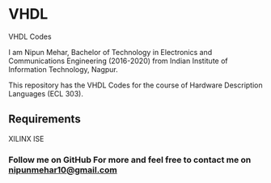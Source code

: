 # VHDL
VHDL Codes

I am Nipun Mehar, Bachelor of Technology in Electronics and Communications Engineering (2016-2020) from Indian Institute of Information Technology, Nagpur.

This repository has the VHDL Codes for the course of Hardware Description Languages (ECL 303).

## Requirements
XILINX ISE

### Follow me on GitHub For more and feel free to contact me on nipunmehar10@gmail.com

